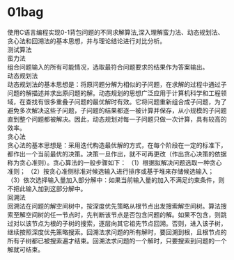 # 01bag
使用C语言编程实现0-1背包问题的不同求解算法,深入理解蛮力法、动态规划法、贪心法和回溯法的基本思想，并与理论结论进行对比分析。                                                                
测试算法                                                                                                                                                                            
蛮力法                                                                                                                                                                                
组合问题输入的所有可能情况，选取最符合问题要求的结果作为答案输出。                                                                                                                         
动态规划法                                                                                                                                                                            
动态规划法的基本思想是：将原问题分解为相似的子问题，在求解的过程中通过子问题的解描述并求出原问题的解。动态规划的思想广泛应用于计算机科学和工程领域，在查找有很多重叠子问题的最优解时有效。它将问题重新组合成子问题，为了避免多次解决这些子问题，子问题的结果都逐一被计算并保存，从小规模的子问题直到整个问题都被解决。因此，动态规划对每一子问题只做一次计算，具有较高的效率。                           
贪心法                                                                                                                                                                               
贪心法的基本思想是：采用迭代构造最优解的方式，在每个阶段在一定的标准下，都作出一个当前最优的决策。决策一旦作出，就不可再更改（作出贪心决策的依据称为贪心准则）。贪心算法的一般步骤如下：
（1）根据拟解决问题选取一种贪心准则；
（2）按贪心准侧标准对候选输入进行排序或基于堆来存储候选输入；
（3）依次选择输入量加入部分解中：如果当前输入量的加入不满足约束条件，则不把此输入加到这部分解中。                                                                                         
回溯法                                                                                                                                                                         
回溯法在问题的解空间树中，按深度优先策略从根节点出发搜索解空间树。算法搜索至解空间树的任一节点时，先判断该节点是否包含问题的解。如果不包含，则跳过对以该节点为根的子树的搜索，逐层向其它祖先节点回溯。否则，进入该子树，继续按照深度优先策略搜索。回溯法求问题的所有解时，要回溯到根，且根节点的所有子树都已被搜索遍才结束。回溯法求问题的一个解时，只要搜索到问题的一个解就可结束。                 

